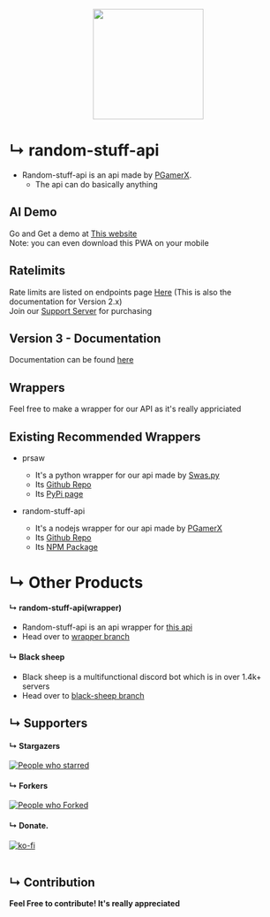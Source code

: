 <p align="center">
<img src="https://i.imgur.com/EomM4ty.png" width="200" height="200" />
</p>


# &#8627; random-stuff-api 
* Random-stuff-api is an api made by [PGamerX](https://pgamerx.com).
  * The api can do basically anything

## AI Demo
Go and Get a demo at [This website](https://chat.pgamerx.com)            
Note: you can even download this PWA on your mobile

## Ratelimits
Rate limits are listed on endpoints page [Here](https://api.pgamerx.com/endpoints) (This is also the documentation for Version 2.x)                   
Join our [Support Server](https://pgamerx.com/discord) for purchasing

## Version 3 - Documentation 
Documentation can be found [here](https://api.pgamerx.com/v3/docs)

## Wrappers
Feel free to make a wrapper for our API as it's really appriciated 

## Existing Recommended Wrappers
* prsaw
  * It's a python wrapper for our api made by [Swas.py](https://github.com/codewithswastik)
  * Its [Github Repo](https://github.com/CodeWithSwastik/prsaw)
  * Its [PyPi page](https://pypi.org/project/prsaw)
  
* random-stuff-api
  * It's a nodejs wrapper for our api made by [PGamerX](https://github.com/pgamerxdev)
  * Its [Github Repo](https://github.com/pgamerxdev/projects/tree/api-wrapper)
  * Its [NPM Package](https://npmjs.org/random-stuff-api)
 
  
# &#8627; Other Products 
#### &#8627; random-stuff-api(wrapper) 
  * Random-stuff-api is an api wrapper for [this api](https://api.pgamerx.com/)
  * Head over to [wrapper branch](https://github.com/pgamerxdev/projects/tree/api-wrapper)        
   
#### &#8627; Black sheep
  * Black sheep is a multifunctional discord bot which is in over 1.4k+ servers
  * Head over to [black-sheep branch](https://github.com/pgamerxdev/projects/tree/black-sheep)
  
  
  ## &#8627; Supporters

#### &#8627; Stargazers 
[![People who starred](https://reporoster.com/stars/pgamerxdev/projects)](https://github.com/pgamerxdev/projects/stargazers)      
#### &#8627; Forkers 
[![People who Forked](https://reporoster.com/forks/pgamerxdev/projects)](https://github.com/pgamerxdev/projects/)     
#### &#8627; Donate.    
[![ko-fi](https://ko-fi.com/img/githubbutton_sm.svg)](https://ko-fi.com/U7U438GWF)   
<br />     


## &#8627; Contribution
**Feel Free to contribute! It's really appreciated**
<br />

